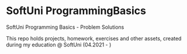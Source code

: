 # SoftUni ProgrammingBasics
SoftUni Programming Basics - Problem Solutions

This repo holds projects, homework, exercises and other assets, created during my education @ SoftUni (04.2021 - )
